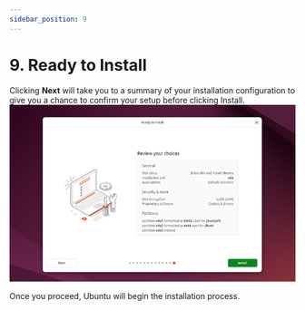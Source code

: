 ```yaml
---
sidebar_position: 9
---
```


# 9. Ready to Install

Clicking **Next** will take you to a summary of your installation configuration to give you a chance to confirm your setup before clicking Install.
![alt text](image-14.png)

Once you proceed, Ubuntu will begin the installation process.